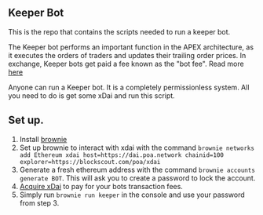 ## Keeper Bot

This is the repo that contains the scripts needed to run a keeper bot. 

The Keeper bot performs an important function in the APEX architecture, as it executes the orders of traders and updates their trailing order prices. In exchange, Keeper bots get paid a fee known as the "bot fee". Read more [here](https://docs.apex.win)

Anyone can run a Keeper bot. It is a completely permissionless system. All you need to do is get some xDai and run this script. 


## Set up. 

1. Install [brownie](https://eth-brownie.readthedocs.io/en/stable/install.html)
2. Set up brownie to interact with xdai with the command `brownie networks add Ethereum xdai host=https://dai.poa.network chainid=100 explorer=https://blockscout.com/poa/xdai`
3. Generate a fresh ethereum address with the command `brownie accounts generate BOT`. This will ask you to create a password to lock the account.
4. [Acquire xDai](https://docs.apex.win/apex-docs/user-guide/acquiring-xdai) to pay for your bots transaction fees.
5. Simply run `brownie run keeper` in the console and use your password from step 3.

